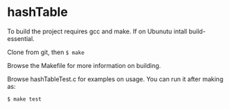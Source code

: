 # hashTable

To build the project requires gcc and make. If on Ubunutu intall build-essential.

Clone from git, then `$ make`

Browse the Makefile for more information on building.

Browse hashTableTest.c for examples on usage. You can run it after making as:

`$ make test`
